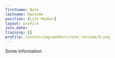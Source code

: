 ```yaml
---
firstname: Nate
lastname: Ransome
position: [Life Member]
layout: profile
join_date:
training: []
profile: /assets/img/members/nate_ransome/0.png
---
```

Some Information